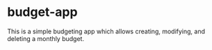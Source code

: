 # budget-app

This is a simple budgeting app which allows creating, modifying, and deleting a monthly budget.
